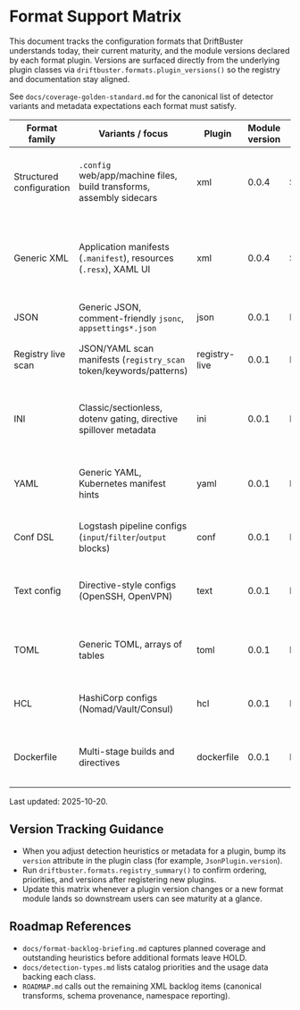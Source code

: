 # Format Support Matrix

This document tracks the configuration formats that DriftBuster understands
today, their current maturity, and the module versions declared by each format
plugin. Versions are surfaced directly from the underlying plugin classes via
`driftbuster.formats.plugin_versions()` so the registry and documentation stay
aligned.

See `docs/coverage-golden-standard.md` for the canonical list of detector
variants and metadata expectations each format must satisfy.

| Format family            | Variants / focus                                                 | Plugin | Module version | Status       | Notes |
|--------------------------|------------------------------------------------------------------|--------|----------------|--------------|-------|
| Structured configuration | `.config` web/app/machine files, build transforms, assembly sidecars | xml    | 0.0.4          | Stabilising  | Transform scope, precedence, schema provenance, attribute hints, and MSBuild metadata now populate automatically. |
| Generic XML              | Application manifests (`.manifest`), resources (`.resx`), XAML UI | xml    | 0.0.4          | Stabilising  | Namespace logging, schema provenance, `.resx` resource keys, MSBuild project detection, and attribute hints surface alongside hunt-aligned tokens. |
| JSON                     | Generic JSON, comment-friendly `jsonc`, `appsettings*.json`      | json   | 0.0.1          | Preview      | Large-sample validation and sampling guardrails are still being tuned. |
| Registry live scan       | JSON/YAML scan manifests (`registry_scan` token/keywords/patterns) | registry-live | 0.0.1      | Preview      | Integrates live Windows Registry hunts via definition files; avoids `.reg` exports. |
| INI                       | Classic/sectionless, dotenv gating, directive spillover metadata | ini    | 0.0.1          | Preview     | Records encoding, comment style, sensitive key hints, and classifies dotenv/unix-conf/hybrid variants for remediation planning. |
| YAML                     | Generic YAML, Kubernetes manifest hints                           | yaml   | 0.0.1          | Preview      | Heuristic detector (no parser dep) with document/list/indentation signals; detects `apiVersion`/`kind`. |
| Conf DSL                 | Logstash pipeline configs (`input`/`filter`/`output` blocks)      | conf   | 0.0.1          | Preview      | Tight heuristics avoid stealing `.conf` INI-like files covered by the INI plugin. |
| Text config              | Directive-style configs (OpenSSH, OpenVPN)                        | text   | 0.0.1          | Preview      | Fallback detector for whitespace-delimited directives; filename/content hints refine variants. |
| TOML                     | Generic TOML, arrays of tables                                    | toml   | 0.0.1          | Preview      | Detects `[table]`, `[[array-of-tables]]`, dotted keys, quoted/array values; no parser dependency. |
| HCL                      | HashiCorp configs (Nomad/Vault/Consul)                            | hcl    | 0.0.1          | Preview      | Detects `job {}`, `server {}`, `listener {}`, `seal {}` blocks + `key = value` pairs. |
| Dockerfile               | Multi-stage builds and directives                                 | dockerfile | 0.0.1       | Preview      | Filename/Dockerfile hint, `FROM` on first non-comment line, and common directives (RUN/COPY/ARG). |

Last updated: 2025-10-20.

## Version Tracking Guidance

- When you adjust detection heuristics or metadata for a plugin, bump its
  `version` attribute in the plugin class (for example,
  `JsonPlugin.version`).
- Run `driftbuster.formats.registry_summary()` to confirm ordering, priorities,
  and versions after registering new plugins.
- Update this matrix whenever a plugin version changes or a new format module
  lands so downstream users can see maturity at a glance.

## Roadmap References

- `docs/format-backlog-briefing.md` captures planned coverage and outstanding
  heuristics before additional formats leave HOLD.
- `docs/detection-types.md` lists catalog priorities and the usage data backing
  each class.
- `ROADMAP.md` calls out the remaining XML backlog items (canonical transforms,
  schema provenance, namespace reporting).
